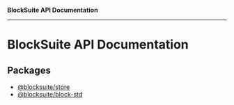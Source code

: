 **BlockSuite API Documentation**

***

# BlockSuite API Documentation

## Packages

- [@blocksuite/store](@blocksuite/store/README.md)
- [@blocksuite/block-std](@blocksuite/block-std/README.md)
